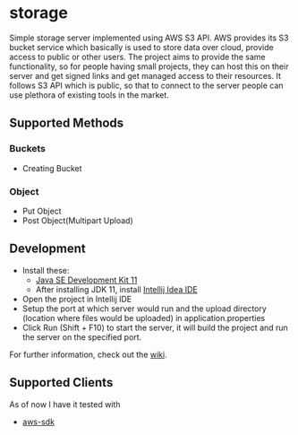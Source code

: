 # storage
Simple storage server implemented using AWS S3 API. AWS provides its S3 bucket service which basically is used to store data over cloud, provide access to public or other users. The project aims to provide the same functionality, so for people having small projects, they can host this on their server and get signed links and get managed access to their resources. It follows S3 API which is public, so that to connect to the server people can use plethora of existing tools in the market.

## Supported Methods
### Buckets
- Creating Bucket

### Object
- Put Object
- Post Object(Multipart Upload)

## Development
- Install these:
    - [Java SE Development Kit 11](https://www.oracle.com/java/technologies/javase-jdk11-downloads.html)
    - After installing JDK 11, install [Intellij Idea IDE](https://www.jetbrains.com/idea/)
- Open the project in Intellij IDE
- Setup the port at which server would run and the upload directory (location where files would be uploaded) in application.properties
- Click Run (Shift + F10) to start the server, it will build the project and run the server on the specified port.

For further information, check out the [wiki](https://github.com/nimishagarwal76/storage/wiki).

## Supported Clients
As of now I have it tested with
- [aws-sdk](https://www.npmjs.com/package/aws-sdk)
